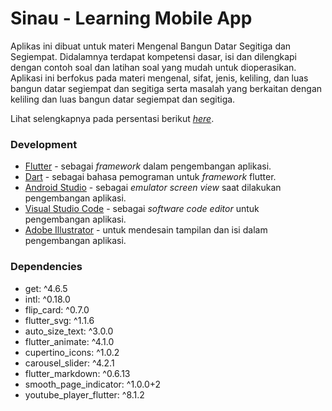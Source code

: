 # Sinau - Learning Mobile App

Aplikas ini dibuat untuk materi Mengenal Bangun Datar Segitiga dan Segiempat. Didalamnya terdapat kompetensi dasar, isi dan dilengkapi dengan contoh soal dan latihan soal yang mudah untuk dioperasikan. Aplikasi ini berfokus pada materi mengenal, sifat, jenis, keliling, dan luas bangun datar segiempat dan segitiga serta masalah yang berkaitan dengan keliling dan luas bangun datar segiempat dan segitiga.

Lihat selengkapnya pada persentasi berikut [_here_](https://drive.google.com/file/d/1x2j_Bsg984BE202R5GQ83CeSZX5FjGpT/view?usp=share_link).

<!-- ## Features

- Creatable user accounts
- Online and offline quiz creation and battles
- Play online in realtime matches against friends
- Editable quizzes with an in-app quiz editor
- Instant feedback on correct and incorrect answers
- An overview screen after finishing a quiz, displaying all questions and answers
- Easy bug reports in case the user notices a bug with the application -->

### Development

- [Flutter](https://flutter.dev/) - sebagai _framework_ dalam pengembangan aplikasi.
- [Dart](https://dart.dev/) - sebagai bahasa pemograman untuk _framework_ flutter.
- [Android Studio](https://developer.android.com/studio/) - sebagai _emulator screen view_ saat dilakukan pengembangan aplikasi.
- [Visual Studio Code](https://code.visualstudio.com/) - sebagai _software code editor_ untuk pengembangan aplikasi.
- [Adobe Illustrator](https://www.adobe.com/products/illustrator.html) - untuk mendesain tampilan dan isi dalam pengembangan aplikasi.

### Dependencies

- get: ^4.6.5
- intl: ^0.18.0
- flip_card: ^0.7.0
- flutter_svg: ^1.1.6
- auto_size_text: ^3.0.0
- flutter_animate: ^4.1.0
- cupertino_icons: ^1.0.2
- carousel_slider: ^4.2.1
- flutter_markdown: ^0.6.13
- smooth_page_indicator: ^1.0.0+2
- youtube_player_flutter: ^8.1.2
<!-- - [Picasso](http://square.github.io/picasso/) includes (com.squareup.picasso:picasso) - used for loading images from a web service
- [Google Play Services Authentication](https://developers.google.com/identity/) includes (com.google.android.gms:play-services-auth) - used for authenticating users using Google Services
- [Android Confetti](https://github.com/jinatonic/confetti) includes (com.github.jinatonic.confetti:confetti) - used for adding interactivity and engaging the user visually with particle effects
- [Kotlin](http://kotlinlang.org/) - used for null-safety and new language features -->

<!-- ### Screenshots

<img src="https://github.com/Widle-Studio/Grocery-App/blob/Grocery-App/Grocery%20App/grocery-app.png" alt="Flutter Grocery Shopping App Video Animation"> -->

<!-- # Aplikasi Sinau

Aplikas ini dibuat untuk materi Mengenal Bangun Datar Segitiga dan Segiempat. Didalamnya terdapat kompetensi dasar, isi dan dilengkapi dengan contoh soal dan latihan soal yang mudah untuk dioperasikan. Aplikasi ini berfokus pada materi mengenal, sifat, jenis, keliling, dan luas bangun datar segiempat dan segitiga serta masalah yang berkaitan dengan keliling dan luas bangun datar segiempat dan segitiga. -->

<!-- ## Getting Started

This project is a starting point for a Flutter application.

A few resources to get you started if this is your first Flutter project:

- [Lab: Write your first Flutter app](https://docs.flutter.dev/get-started/codelab)
- [Cookbook: Useful Flutter samples](https://docs.flutter.dev/cookbook)

For help getting started with Flutter development, view the
[online documentation](https://docs.flutter.dev/), which offers tutorials,
samples, guidance on mobile development, and a full API reference. -->
